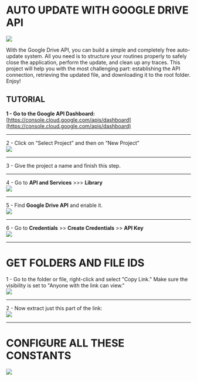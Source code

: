 # AUTO UPDATE WITH GOOGLE DRIVE API

[![](https://i.imgur.com/rqUFGhz.png)](https://i.imgur.com/rqUFGhz.png)

With the Google Drive API, you can build a simple and completely free auto-update system. All you need is to structure your routines properly to safely close the application, perform the update, and clean up any traces. This project will help you with the most challenging part: establishing the API connection, retrieving the updated file, and downloading it to the root folder. Enjoy!

## TUTORIAL

**1 - Go to the Google API Dashboard:** [https://console.cloud.google.com/apis/dashboard](https://console.cloud.google.com/apis/dashboard)


------------


2 - Click on “Select Project” and then on “New Project”  
[![](https://i.imgur.com/DzTt0Tm.png)](https://i.imgur.com/DzTt0Tm.png)


------------


3 - Give the project a name and finish this step.


------------


4 - Go to **API and Services** >>> **Library**  
[![](https://i.imgur.com/qxWv7OK.png)](https://i.imgur.com/qxWv7OK.png)


------------


5 - Find **Google Drive API** and enable it.  
[![](https://i.imgur.com/QuQHPpl.png)](https://i.imgur.com/QuQHPpl.png)


------------


6 - Go to **Credentials** >> **Create Credentials** >> **API Key**  
[![](https://i.imgur.com/Z4DY5d7.png)](https://i.imgur.com/Z4DY5d7.png)


------------


# GET FOLDERS AND FILE IDS

1 - Go to the folder or file, right-click and select "Copy Link." Make sure the visibility is set to "Anyone with the link can view."  
[![](https://i.imgur.com/DsCxziH.png)](https://i.imgur.com/DsCxziH.png)


------------


2 - Now extract just this part of the link:  
[![](https://i.imgur.com/DHJNKqe.png)](https://i.imgur.com/DHJNKqe.png)


------------


# CONFIGURE ALL THESE CONSTANTS  
[![](https://i.imgur.com/YWm5HLE.png)](https://i.imgur.com/YWm5HLE.png) 
